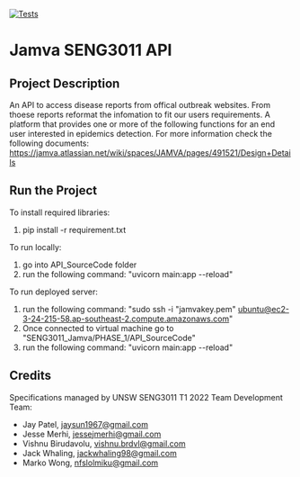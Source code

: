 [![Tests](https://github.com/haunteringj/SENG3011_Jamva/actions/workflows/testingWorkflow.yml/badge.svg)](https://github.com/haunteringj/SENG3011_Jamva/actions/workflows/testingWorkflow.yml)
# Jamva SENG3011 API

## Project Description
An API to access disease reports from offical outbreak websites. From thoese reports reformat the infomation to fit our users requirements. 
A platform that provides one or more of the following functions for an end
user interested in epidemics detection.
For more information check the following documents:
https://jamva.atlassian.net/wiki/spaces/JAMVA/pages/491521/Design+Details 

## Run the Project
To install required libraries:
1. pip install -r requirement.txt

To run locally:
1. go into API_SourceCode folder
2. run the following command: "uvicorn main:app --reload"

To run deployed server:
1. run the following command: "sudo ssh -i "jamvakey.pem" ubuntu@ec2-3-24-215-58.ap-southeast-2.compute.amazonaws.com"
2. Once connected to virtual machine go to "SENG3011_Jamva/PHASE_1/API_SourceCode"
3. run the following command: "uvicorn main:app --reload"

## Credits
Specifications managed by UNSW SENG3011 T1 2022 Team
Development Team:
- Jay Patel,  jaysun1967@gmail.com
- Jesse Merhi, jessejmerhi@gmail.com 
- Vishnu Birudavolu, vishnu.brdvl@gmail.com
- Jack Whaling, jackwhaling98@gmail.com
- Marko Wong, nfslolmiku@gmail.com
